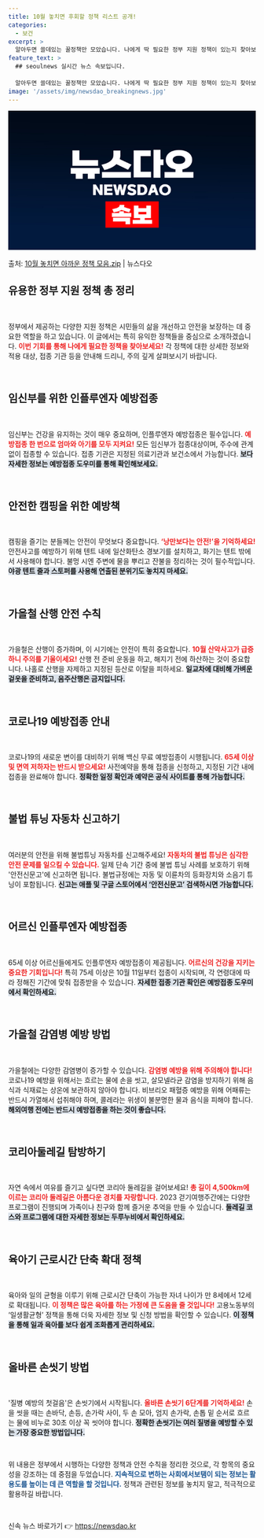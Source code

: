 ```yaml
---
title: 10월 놓치면 후회할 정책 리스트 공개!
categories:
  - 보건
excerpt: >
  알아두면 쓸데있는 꿀정책만 모았습니다. 나에게 딱 필요한 정부 지원 정책이 있는지 찾아보세요!  1. 임신부…
feature_text: >
  ## seoulnews 실시간 뉴스 속보입니다.

  알아두면 쓸데있는 꿀정책만 모았습니다. 나에게 딱 필요한 정부 지원 정책이 있는지 찾아보세요!  1. 임신부…
image: '/assets/img/newsdao_breakingnews.jpg'
---
```


![뉴스다오 속보](/assets/img/newsdao_breakingnews.jpg)

<p>출처: <a href="https://newsdao.kr/2191" rel="dofollow">10월 놓치면 아까운 정책 모음.zip</a> | 뉴스다오</p>

<h2 data-ke-size="size26">유용한 정부 지원 정책 총 정리</h2>  
<p data-ke-size="size16">&nbsp;</p>  

정부에서 제공하는 다양한 지원 정책은 시민들의 삶을 개선하고 안전을 보장하는 데 중요한 역할을 하고 있습니다. 이 글에서는 특히 유익한 정책들을 중심으로 소개하겠습니다. <b><span style="color: #ee2323;">이번 기회를 통해 나에게 필요한 정책을 찾아보세요!</span></b> 각 정책에 대한 상세한 정보와 적용 대상, 접종 기관 등을 안내해 드리니, 주의 깊게 살펴보시기 바랍니다.  

<p data-ke-size="size16">&nbsp;</p>  

<h2 data-ke-size="size26">임신부를 위한 인플루엔자 예방접종</h2>  
<p data-ke-size="size16">&nbsp;</p>  

임신부는 건강을 유지하는 것이 매우 중요하며, 인플루엔자 예방접종은 필수입니다. <b><span style="color: #ee2323;">예방접종 한 번으로 엄마와 아기를 모두 지켜요!</span></b> 모든 임신부가 접종대상이며, 주수에 관계없이 접종할 수 있습니다. 접종 기관은 지정된 의료기관과 보건소에서 가능합니다. <b><span style="background-color: #21538527;">보다 자세한 정보는 예방접종 도우미를 통해 확인해보세요.</span></b>  

<p data-ke-size="size16">&nbsp;</p>  

<h2 data-ke-size="size26">안전한 캠핑을 위한 예방책</h2>  
<p data-ke-size="size16">&nbsp;</p>  

캠핑을 즐기는 분들께는 안전이 무엇보다 중요합니다. <b><span style="color: #ee2323;">‘낭만보다는 안전!’을 기억하세요!</span></b> 안전사고를 예방하기 위해 텐트 내에 일산화탄소 경보기를 설치하고, 화기는 텐트 밖에서 사용해야 합니다. 불멍 시엔 주변에 물을 뿌리고 잔불을 정리하는 것이 필수적입니다. <b><span style="background-color: #21538527;">야광 텐트 줄과 스토퍼를 사용해 연출된 분위기도 놓치지 마세요.</span></b>  

<p data-ke-size="size16">&nbsp;</p>  

<h2 data-ke-size="size26">가을철 산행 안전 수칙</h2>  
<p data-ke-size="size16">&nbsp;</p>  

가을철은 산행이 증가하며, 이 시기에는 안전이 특히 중요합니다. <b><span style="color: #ee2323;">10월 산악사고가 급증하니 주의를 기울이세요!</span></b> 산행 전 준비 운동을 하고, 해지기 전에 하산하는 것이 중요합니다. 나홀로 산행을 자제하고 지정된 등산로 이탈을 피하세요. <b><span style="background-color: #21538527;">일교차에 대비해 가벼운 겉옷을 준비하고, 음주산행은 금지입니다.</span></b>  

<p data-ke-size="size16">&nbsp;</p>  

<h2 data-ke-size="size26">코로나19 예방접종 안내</h2>  
<p data-ke-size="size16">&nbsp;</p>  

코로나19의 새로운 변이를 대비하기 위해 백신 무료 예방접종이 시행됩니다. <b><span style="color: #ee2323;">65세 이상 및 면역 저하자는 반드시 받으세요!</span></b> 사전예약을 통해 접종을 신청하고, 지정된 기간 내에 접종을 완료해야 합니다. <b><span style="background-color: #21538527;">정확한 일정 확인과 예약은 공식 사이트를 통해 가능합니다.</span></b>  

<p data-ke-size="size16">&nbsp;</p>  

<h2 data-ke-size="size26">불법 튜닝 자동차 신고하기</h2>  
<p data-ke-size="size16">&nbsp;</p>  

여러분의 안전을 위해 불법튜닝 자동차를 신고해주세요! <b><span style="color: #ee2323;">자동차의 불법 튜닝은 심각한 안전 문제를 일으킬 수 있습니다.</span></b> 일제 단속 기간 중에 불법 튜닝 사례를 보호하기 위해 '안전신문고'에 신고하면 됩니다. 불법규정에는 자동 및 이륜차의 등화장치와 소음기 튜닝이 포함됩니다. <b><span style="background-color: #21538527;">신고는 애플 및 구글 스토어에서 ‘안전신문고’ 검색하시면 가능합니다.</span></b>  

<p data-ke-size="size16">&nbsp;</p>  

<h2 data-ke-size="size26">어르신 인플루엔자 예방접종</h2>  
<p data-ke-size="size16">&nbsp;</p>  

65세 이상 어르신들에게도 인플루엔자 예방접종이 제공됩니다. <b><span style="color: #ee2323;">어르신의 건강을 지키는 중요한 기회입니다!</span></b> 특히 75세 이상은 10월 11일부터 접종이 시작되며, 각 연령대에 따라 정해진 기간에 맞춰 접종받을 수 있습니다. <b><span style="background-color: #21538527;">자세한 접종 기관 확인은 예방접종 도우미에서 확인하세요.</span></b>  

<p data-ke-size="size16">&nbsp;</p>  

<h2 data-ke-size="size26">가을철 감염병 예방 방법</h2>  
<p data-ke-size="size16">&nbsp;</p>  

가을철에는 다양한 감염병이 증가할 수 있습니다. <b><span style="color: #ee2323;">감염병 예방을 위해 주의해야 합니다!</span></b> 코로나19 예방을 위해서는 흐르는 물에 손을 씻고, 살모넬라균 감염을 방지하기 위해 음식과 식재료는 상온에 보관하지 않아야 합니다. 비브리오 패혈증 예방을 위해 어패류는 반드시 가열해서 섭취해야 하며, 콜레라는 위생이 불분명한 물과 음식을 피해야 합니다. <b><span style="background-color: #21538527;">해외여행 전에는 반드시 예방접종을 하는 것이 좋습니다.</span></b>  

<p data-ke-size="size16">&nbsp;</p>  

<h2 data-ke-size="size26">코리아둘레길 탐방하기</h2>  
<p data-ke-size="size16">&nbsp;</p>  

자연 속에서 여유를 즐기고 싶다면 코리아 둘레길을 걸어보세요! <b><span style="color: #ee2323;">총 길이 4,500km에 이르는 코리아 둘레길은 아름다운 경치를 자랑합니다.</span></b> 2023 걷기여행주간에는 다양한 프로그램이 진행되며 가족이나 친구와 함께 즐거운 추억을 만들 수 있습니다. <b><span style="background-color: #21538527;">둘레길 코스와 프로그램에 대한 자세한 정보는 두루누비에서 확인하세요.</span></b>  

<p data-ke-size="size16">&nbsp;</p>  

<h2 data-ke-size="size26">육아기 근로시간 단축 확대 정책</h2>  
<p data-ke-size="size16">&nbsp;</p>  

육아와 일의 균형을 이루기 위해 근로시간 단축이 가능한 자녀 나이가 만 8세에서 12세로 확대됩니다. <b><span style="color: #ee2323;">이 정책은 많은 육아를 하는 가정에 큰 도움을 줄 것입니다!</span></b> 고용노동부의 ‘일생활균형’ 정책을 통해 더욱 자세한 정보 및 신청 방법을 확인할 수 있습니다. <b><span style="background-color: #21538527;">이 정책을 통해 일과 육아를 보다 쉽게 조화롭게 관리하세요.</span></b>  

<p data-ke-size="size16">&nbsp;</p>  

<h2 data-ke-size="size26">올바른 손씻기 방법</h2>  
<p data-ke-size="size16">&nbsp;</p>  

'질병 예방의 첫걸음'은 손씻기에서 시작됩니다. <b><span style="color: #ee2323;">올바른 손씻기 6단계를 기억하세요!</span></b> 손을 씻을 때는 손바닥, 손등, 손가락 사이, 두 손 모아, 엄지 손가락, 손톱 밑 순서로 흐르는 물에 비누로 30초 이상 꼭 씻어야 합니다. <b><span style="background-color: #21538527;">정확한 손씻기는 여러 질병을 예방할 수 있는 가장 중요한 방법입니다.</span></b>  

<p data-ke-size="size16">&nbsp;</p>  

위 내용은 정부에서 시행하는 다양한 정책과 안전 수칙을 정리한 것으로, 각 항목의 중요성을 강조하는 데 중점을 두었습니다. <b><span style="color: #1a5490;">지속적으로 변하는 사회에서보탬이 되는 정보는 활용도를 높이는 데 큰 역할을 할 것입니다.</span></b> 정책과 관련된 정보를 놓치지 말고, 적극적으로 활용하길 바랍니다.  <p data-ke-size="size16">&nbsp;</p>    

신속 뉴스 바로가기 👉 <a href="https://newsdao.kr" rel="dofollow">https://newsdao.kr</a>


